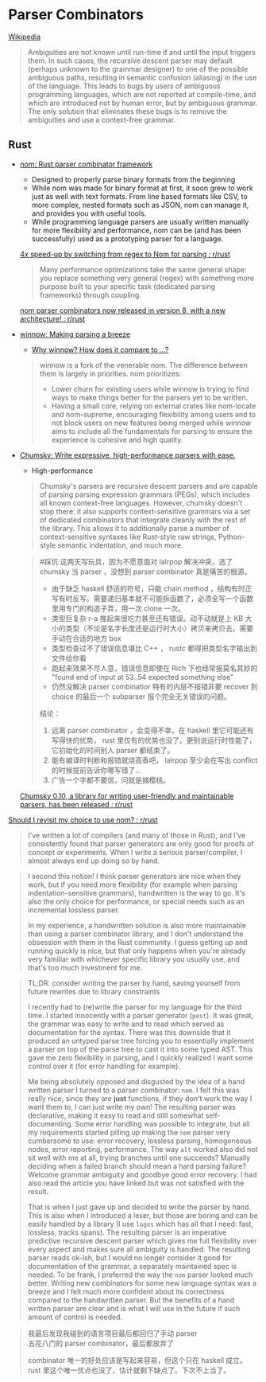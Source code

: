 # Parser Combinators
[Wikipedia](https://en.wikipedia.org/wiki/Parser_combinator)

> Ambiguities are not known until run-time if and until the input triggers them. In such cases, the recursive descent parser may default (perhaps unknown to the grammar designer) to one of the possible ambiguous paths, resulting in semantic confusion (aliasing) in the use of the language. This leads to bugs by users of ambiguous programming languages, which are not reported at compile-time, and which are introduced not by human error, but by ambiguous grammar. The only solution that eliminates these bugs is to remove the ambiguities and use a context-free grammar.

## Rust
- [nom: Rust parser combinator framework](https://github.com/rust-bakery/nom)
  - Designed to properly parse binary formats from the beginning
  - While nom was made for binary format at first, it soon grew to work just as well with text formats. From line based formats like CSV, to more complex, nested formats such as JSON, nom can manage it, and provides you with useful tools.
  - While programming language parsers are usually written manually for more flexibility and performance, nom can be (and has been successfully) used as a prototyping parser for a language.

  [4x speed-up by switching from regex to Nom for parsing : r/rust](https://www.reddit.com/r/rust/comments/1gg3eom/4x_speedup_by_switching_from_regex_to_nom_for/)
  > Many performance optimizations take the same general shape: you replace something very general (regex) with something more purpose built to your specific task (dedicated parsing frameworks) through coupling.

  [nom parser combinators now released in version 8, with a new architecture! : r/rust](https://www.reddit.com/r/rust/comments/1ibyzaw/nom_parser_combinators_now_released_in_version_8/)

- [winnow: Making parsing a breeze](https://github.com/winnow-rs/winnow)
  - [Why winnow? How does it compare to ...?](https://docs.rs/winnow/latest/winnow/_topic/why/index.html)

  > winnow is a fork of the venerable nom. The difference between them is largely in priorities. nom prioritizes:
  > - Lower churn for existing users while winnow is trying to find ways to make things better for the parsers yet to be written.
  > - Having a small core, relying on external crates like nom-locate and nom-supreme, encouraging flexibility among users and to not block users on new features being merged while winnow aims to include all the fundamentals for parsing to ensure the experience is cohesive and high quality.

- [Chumsky: Write expressive, high-performance parsers with ease.](https://github.com/zesterer/chumsky)
  - High-performance

  > Chumsky's parsers are recursive descent parsers and are capable of parsing parsing expression grammars (PEGs), which includes all known context-free languages. However, chumsky doesn't stop there: it also supports context-sensitive grammars via a set of dedicated combinators that integrate cleanly with the rest of the library. This allows it to additionally parse a number of context-sensitive syntaxes like Rust-style raw strings, Python-style semantic indentation, and much more.

  > #踩坑 这两天写玩具，因为不愿意面对 lalrpop 解决冲突，选了 chumsky 当 parser ，没想到 parser combinator 真是痛苦的根源。
  > - 由于缺乏 haskell 舒适的符号，只能 chain method ，结构有时正写有时反写。需要递归基本就不可能拆函数了，必须全写一个函数里用专门的构造子弄，用一次 clone 一次。
  > - 类型巨复杂 r-a 推起来很吃力甚至还有错误。动不动就是上 KB 大小的类型（不论是名字长度还是运行时大小）拷贝来拷贝去。需要手动在合适的地方 box 
  > - 类型检查过不了错误信息堪比 C++ ， rustc 都得把类型名字输出到文件给你看
  > - 跑起来效果不尽人意，错误信息即使在 Rich 下也经常报莫名其妙的 "found end of input at 53..54 expected something else" 
  > - 仍然没解决 parser combinatior 特有的内层不报错非要 recover 到 choice 的最后一个 subparser 报个完全无关错误的问题。
  > 
  > 结论：
  > 1. 远离 parser combinator ，会变得不幸。在 haskell 里它可能还有写得快的优势， rust 里仅有的优势也没了。更别说运行时性能了，它初始化的时间别人 parser 都结束了。
  > 2. 能有编译时判断和报错就烧高香吧， lalrpop 至少会在写出 conflict 的时候提前告诉你哪写错了...
  > 3. 广告一个字都不要信，问就是摘樱桃。

  [Chumsky 0.10, a library for writing user-friendly and maintainable parsers, has been released : r/rust](https://www.reddit.com/r/rust/comments/1jyfs8v/chumsky_010_a_library_for_writing_userfriendly/)

[Should I revisit my choice to use nom? : r/rust](https://www.reddit.com/r/rust/comments/129qohw/should_i_revisit_my_choice_to_use_nom/)
> I've written a lot of compilers (and many of those in Rust), and I've consistently found that parser generators are only good for proofs of concept or experiments. When I write a serious parser/compiler, I almost always end up doing so by hand.

> I second this notion! I think parser generators are nice when they work, but if you need more flexibility (for example when parsing indentation-sensitive grammars), handwritten is the way to go. It's also the only choice for performance, or special needs such as an incremental lossless parser.
>
> In my experience, a handwritten solution is also more maintainable than using a parser combinator library, and I don't understand the obsession with them in the Rust community. I guess getting up and running quickly is nice, but that only happens when you're already very familiar with whichever specific library you usually use, and that's too much investment for me.

> TL;DR: consider writing the parser by hand, saving yourself from future rewrites due to library constraints
>
> I recently had to (re)write the parser for my language for the third time. I started innocently with a parser generator (`pest`). It was great, the grammar was easy to write and to read which served as documentation for the syntax. There was this downside that it produced an untyped parse tree forcing you to essentially implement a parser on top of the parse tree to cast it into some typed AST. This gave me zero flexibility in parsing, and I quickly realized I want some control over it (for error handling for example).
>
> Me being absolutely opposed and disgusted by the idea of a hand written parser I turned to a parser combinator: `nom`. I felt this was really nice, since they are **just** functions, if they don't work the way I want them to, I can just write my own! The resulting parser was declarative, making it easy to read and still somewhat self-documenting. Some error handling was possible to integrate, but all my requirements started pilling up making the `nom` parser very cumbersome to use: error recovery, lossless parsing, homogeneous nodes, error reporting, performance. The way `alt` worked also did not sit well with me at all, trying branches until one succeeds? Manually deciding when a failed branch should mean a hard parsing failure? Welcome grammar ambiguity and goodbye good error recovery. I had also read the article you have linked but was not satisfied with the result.
>
> That is when I just gave up and decided to write the parser by hand. This is also when I introduced a lexer, but those are boring and can be easily handled by a library (I use `logos` which has all that I need: fast, lossless, tracks spans). The resulting parser is an imperative predictive recursive descent parser which gives me full flexibility over every aspect and makes sure all ambiguity is handled. The resulting parser reads ok-ish, but I would no longer consider it good for documentation of the grammar, a separately maintained spec is needed. To be frank, I preferred the way the `nom` parser looked much better. Writing new combinators for some new language syntax was a breeze and I felt much more confident about its correctness compared to the handwritten parser. But the benefits of a hand written parser are clear and is what I will use in the future if such amount of control is needed.

> 我最后发现我碰到的语言项目最后都回归了手动 parser  
> 五花八门的 parser combinator，最后都放弃了
>
> combinator 唯一的好处应该是写起来容易，但这个只在 haskell 成立。 rust 里这个唯一优点也没了，估计就剩下缺点了。下次不上当了。
